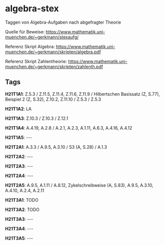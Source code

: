 # algebra-stex

Taggen von Algebra-Aufgaben nach abgefragter Theorie

Quelle für Beweise: https://www.mathematik.uni-muenchen.de/~gerkmann/stexaufg/

Referenz Skript Algebra: https://www.mathematik.uni-muenchen.de/~gerkmann/skripten/algebra.pdf

Referenz Skript Zahlentheorie: https://www.mathematik.uni-muenchen.de/~gerkmann/skripten/zahlenth.pdf

## Tags

**H21T1A1**: Z.5.3 / Z.11.5, Z.11.4, Z.11.6, Z.11.9 / Hilbertschen Basissatz (Z, S.77), Beispiel 2 (Z, S.32), Z.10.2, Z.11.10 / Z.5.3 / Z.5.3 

**H21T1A2**: LA

**H21T1A3**: Z.10.3 / Z.10.3 / Z.12.1

**H21T1A4**: A.4.19, A.2.8 / A.2.1, A.2.3, A.1.11, A.6.3, A.4.16, A.4.12

**H21T1A5**: ---

**H21T2A1**: A.3.3 / A.9.5, A.3.10 / S3 (A, S.28) / A.1.3

**H21T2A2**: ---

**H21T2A3**: ---

**H21T2A4**: ---

**H21T2A5**: A.9.5, A.1.11 / A.8.12, Zykelschreibweise (A, S.83), A.9.5, A.3.10, A.4.10, A.2.4, A.2.11

**H21T3A1**: TODO

**H21T3A2**: TODO

**H21T3A3**: ---

**H21T3A4**: ---

**H21T3A5**: ---

